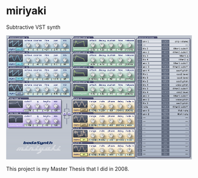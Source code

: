 # miriyaki
Subtractive VST synth

![miriyaki screenshot](/latex/gui.png)

This project is my Master Thesis that I did in 2008.